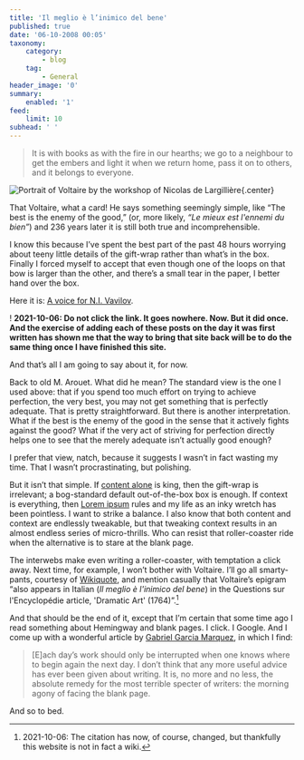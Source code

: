 ```yaml
---
title: 'Il meglio è l’inimico del bene'
published: true
date: '06-10-2008 00:05'
taxonomy:
    category:
        - blog
    tag:
        - General
header_image: '0'
summary:
    enabled: '1'
feed:
    limit: 10
subhead: ' '
---
```


> It is with books as with the fire in our hearths; we go to a neighbour to get the embers and light it when we return home, pass it on to others, and it belongs to everyone. 

![Portrait of Voltaire by the workshop of Nicolas de Largillière](voltaire.jpg){.center}

That Voltaire, what a card! He says something seemingly simple, like “The best is the enemy of the good,” (or, more likely, _“Le mieux est l'ennemi du bien”_) and 236 years later it is still both true and incomprehensible.

I know this because I’ve spent the best part of the past 48 hours worrying about teeny little details of the gift-wrap rather than what’s in the box. Finally I forced myself to accept that even though one of the loops on that bow is larger than the other, and there’s a small tear in the paper, I better hand over the box.

Here it is: [A voice for N.I. Vavilov](http://www.vaviblog.com/).

! **2021-10-06: Do not click the link. It goes nowhere. Now. But it did once. And the exercise of adding each of these posts on the day it was first written has shown me that the way to bring that site back will be to do the same thing once I have finished this site.**

And that’s all I am going to say about it, for now.

Back to old M. Arouet. What did he mean? The standard view is the one I used above: that if you spend too much effort on trying to achieve perfection, the very best, you may not get something that is perfectly adequate. That is pretty straightforward. But there is another interpretation. What if the best is the enemy of the good in the sense that it actively fights against the good? What if the very act of striving for perfection directly helps one to see that the merely adequate isn’t actually good enough?

I prefer that view, natch, because it suggests I wasn’t in fact wasting my time. That I wasn’t procrastinating, but polishing.

But it isn’t that simple. If [content alone](https://web.archive.org/web/20061018185614/http://www.nngroup.com/) is king, then the gift-wrap is irrelevant; a bog-standard default out-of-the-box box is enough. If context is everything, then [Lorem ipsum](http://www.lipsum.com/) rules and my life as an inky wretch has been pointless. I want to strike a balance. I also know that both content and context are endlessly tweakable, but that tweaking context results in an almost endless series of micro-thrills. Who can resist that roller-coaster ride when the alternative is to stare at the blank page.

The interwebs make even writing a roller-coaster, with temptation a click away. Next time, for example, I won’t bother with Voltaire. I’ll go all smarty-pants, courtesy of [Wikiquote](https://en.wikiquote.org/wiki/Voltaire), and mention casually that Voltaire’s epigram “also appears in Italian (_Il meglio è l'inimico del bene_) in the Questions sur l'Encyclopédie article, 'Dramatic Art' (1764)”.[^1]

[^1]: 2021-10-06: The citation has now, of course, changed, but thankfully this website is not in fact a wiki.

And that should be the end of it, except that I’m certain that some time ago I read something about Hemingway and blank pages. I click. I Google. And I come up with a wonderful article by [Gabriel Garcia Marquez](http://www.nytimes.com/books/99/07/04/specials/hemingway-marquez.html), in which I find:

> [E]ach day’s work should only be interrupted when one knows where to begin again the next day. I don’t think that any more useful advice has ever been given about writing. It is, no more and no less, the absolute remedy for the most terrible specter of writers: the morning agony of facing the blank page.

And so to bed.


